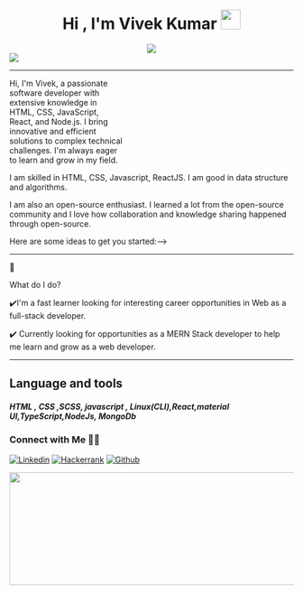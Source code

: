 <!-- hello everyone 👋 i'm &#128512; chhavi ... -->

<h1 align="center">Hi , I'm Vivek Kumar <img src="https://media.giphy.com/media/hvRJCLFzcasrR4ia7z/giphy.gif" width="35"></h1>
<div align="center">
<img src="https://user-images.githubusercontent.com/5713670/87202985-820dcb80-c2b6-11ea-9f56-7ec461c497c3.gif"/>
</div>
<div>
     <a href="#" align="center"><img src="https://readme-typing-svg.herokuapp.com?color=FFF&center=true&lines=1500%2B+Hours+of+Coding+Experience;Data+Structure;Algorithm;MERN;Full+Stack+Web+Developer"></img></a>
     <hr/>
     <div>
    <p align="left" style="max-width:40%">
Hi, I'm Vivek, a passionate software developer with extensive knowledge in HTML, CSS, JavaScript, React, and Node.js. I bring innovative and efficient solutions to complex technical challenges. I'm always eager to learn and grow in my field.

I am skilled in HTML, CSS, Javascript, ReactJS. I am good in data structure and algorithms.

I am also an open-source enthusiast. I learned a lot from the open-source community and I love how collaboration and knowledge sharing happened through open-source.

</p>

</div>

Here are some ideas to get you started:-->

<hr/>
🌱<p> What do I do? </p>

✔️I'm a fast learner looking for interesting career opportunities in Web as a full-stack developer.

✔️ Currently looking for opportunities as a MERN Stack developer to help me learn and grow as a web developer.

<hr/>
<h2>Language and tools</h2>
<h5>HTML , CSS ,SCSS, javascript , Linux(CLI),React,material UI,TypeScript,NodeJs, MongoDb</h5>

### Connect with Me 🤝🏻
[![Linkedin](https://img.shields.io/badge/Linkedin-vivekkr2308-blue&?style=for-the-badge&logo=linkedin&color=blue)](https://www.linkedin.com/in/vivekkr2308/)
[![Hackerrank](https://img.shields.io/badge/Hakerrank-vivekkr2308-blue&?style=for-the-badge&logo=hackerrank&color=blue)](https://www.hackerearth.com/@vivekkr2308)
[![Github](https://img.shields.io/badge/Github-vivekraj0078-blue&?style=for-the-badge&logo=github&color=blue)](https://github.com/vivekraj0078)

<img src="https://user-images.githubusercontent.com/13794470/37289691-964618be-260a-11e8-8c4a-6df04d6c490d.gif" width="950dp" height="200dp" />
